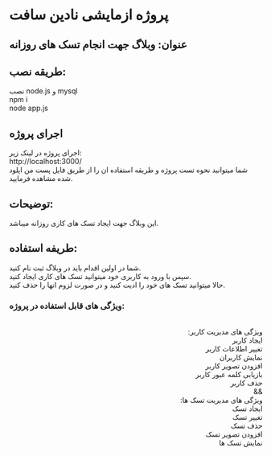 # پروژه ازمایشی نادین سافت
 ## عنوان: وبلاگ جهت انجام تسک های روزانه

## طریقه نصب:
نصب node.js و mysql
<br>
npm i
<br>
node app.js

## اجرای پروژه
اجرای پروژه در لینک زیر:
<br>
http://localhost:3000/
<br>
شما میتوانید نحوه تست پروژه و طریقه استفاده ان را از طریق فایل پست من اپلود شده مشاهده فرمایید.
## توضیحات:
این وبلاگ جهت ایجاد تسک های کاری روزانه میباشد.

## طریفه استفاده:
شما در اولین اقدام باید در وبلاگ ثبت نام کنید.
<br>
سپس با ورود به کاربری خود میتوانید تسک های کاری ایجاد کنید.
<br>
حالا میتوانید تسک های خود را ادیت  کنید و در صورت لزوم انها را حذف کنید.



### ویژگی های قابل استفاده در پروژه:
<br>
<div dir="rtl">
ویژگی های مدیریت کاربر:
<br>
ایجاد کاربر
<br>
تغییر اطلاعات کاربر
<br>
نمایش کاربران
<br>
افزودن تصویر کاربر
<br>
بازیابی کلمه عبور کاربر
<br>
حذف کاربر
<br>
&&
<br>
ویژگی های مدیریت تسک ها:
<br>
ایجاد تسک
<br>
تغییر تسک
<br>
حذف تسک
<br>
افزودن تصویر تسک
<br>
نمایش تسک ها
</div>
